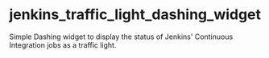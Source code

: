 # jenkins_traffic_light_dashing_widget
Simple Dashing widget to display the status of Jenkins' Continuous Integration jobs as a traffic light.
